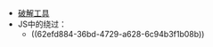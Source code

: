 - [破解工具](https://github.com/brendan-rius/c-jwt-cracker)
- JS中的绕过：
	- ((62efd884-36bd-4729-a628-6c94b3f1b08b))